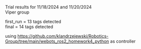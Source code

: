 Trial results for 11/18/2024 and 11/20/2024\
Viper group

first_run = 13 tags detected\
final = 14 tags detected

using https://github.com/klandrzejewski/Robotics-Group/tree/main/webots_ros2_homework4_python as controller
